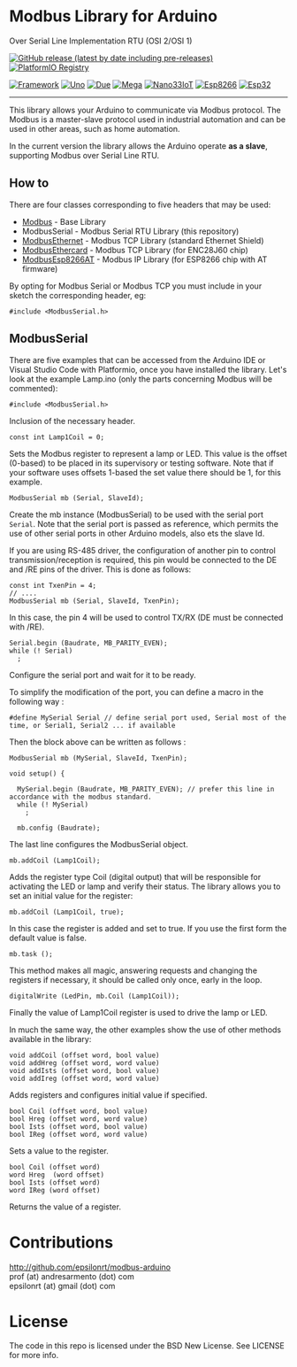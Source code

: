 # Modbus Library for Arduino
Over Serial Line Implementation RTU (OSI 2/OSI 1)

[![GitHub release (latest by date including pre-releases)](https://img.shields.io/github/v/release/epsilonrt/modbus-serial?include_prereleases)](https://github.com/epsilonrt/modbus-serial/releases) 
[![PlatformIO Registry](https://badges.registry.platformio.org/packages/epsilonrt/library/modbus-serial.svg)](https://registry.platformio.org/libraries/epsilonrt/modbus-serial) 

[![Framework](https://img.shields.io/badge/Framework-Arduino-blue)](https://www.arduino.cc/)
[![Uno](https://github.com/epsilonrt/modbus-serial/actions/workflows/build_uno.yml/badge.svg)](https://github.com/epsilonrt/modbus-serial/actions/workflows/build_uno.yml) 
[![Due](https://github.com/epsilonrt/modbus-serial/actions/workflows/build_due.yml/badge.svg)](https://github.com/epsilonrt/modbus-serial/actions/workflows/build_due.yml) 
[![Mega](https://github.com/epsilonrt/modbus-serial/actions/workflows/build_mega.yml/badge.svg)](https://github.com/epsilonrt/modbus-serial/actions/workflows/build_mega.yml) 
[![Nano33IoT](https://github.com/epsilonrt/modbus-serial/actions/workflows/build_nano33iot.yml/badge.svg)](https://github.com/epsilonrt/modbus-serial/actions/workflows/build_nano33iot.yml) 
[![Esp8266](https://github.com/epsilonrt/modbus-serial/actions/workflows/build_esp8266.yml/badge.svg)](https://github.com/epsilonrt/modbus-serial/actions/workflows/build_esp8266.yml) 
[![Esp32](https://github.com/epsilonrt/modbus-serial/actions/workflows/build_esp32.yml/badge.svg)](https://github.com/epsilonrt/modbus-serial/actions/workflows/build_esp32.yml) 

---

This library allows your Arduino to communicate via Modbus protocol. The Modbus is a master-slave protocol
used in industrial automation and can be used in other areas, such as home automation.

In the current version the library allows the Arduino operate **as a slave**, supporting Modbus over Serial Line RTU.

## How to

There are four classes corresponding to five headers that may be used:

* [Modbus](http://github.com/epsilonrt/modbus-arduino ) - Base Library
* ModbusSerial - Modbus Serial RTU Library (this repository)  
* [ModbusEthernet](https://github.com/epsilonrt/modbus-ethernet) - Modbus TCP Library (standard Ethernet Shield)   
* [ModbusEthercard](https://github.com/epsilonrt/modbus-ethercard) - Modbus TCP Library (for ENC28J60 chip)  
* [ModbusEsp8266AT](https://github.com/epsilonrt/modbus-esp8266at) - Modbus IP Library (for ESP8266 chip with AT firmware)   

By opting for Modbus Serial or Modbus TCP you must include in your sketch the corresponding header, eg:

    #include <ModbusSerial.h>

## ModbusSerial

There are five examples that can be accessed from the Arduino IDE or Visual 
Studio Code with Platformio, once you have installed the library.
Let's look at the example Lamp.ino (only the parts concerning Modbus will be commented):

    #include <ModbusSerial.h>

Inclusion of the necessary header.

    const int Lamp1Coil = 0;

Sets the Modbus register to represent a lamp or LED. This value is the offset (0-based) to be placed in its supervisory or testing software.
Note that if your software uses offsets 1-based the set value there should be 1, for this example.

    ModbusSerial mb (Serial, SlaveId);

Create the mb instance (ModbusSerial) to be used with the serial port `Serial`. 
Note that the serial port is passed as reference, which permits the use of other 
serial ports in other Arduino models, also ets the slave Id. 

If you are using RS-485 driver,  the configuration of another pin to control 
transmission/reception is required, this pin would be connected to the DE and 
/RE pins of the driver. This is done as follows:

    const int TxenPin = 4;
    // ....
    ModbusSerial mb (Serial, SlaveId, TxenPin);

In this case, the pin 4 will be used to control TX/RX (DE must be connected with /RE).

    Serial.begin (Baudrate, MB_PARITY_EVEN);
    while (! Serial)
      ;

Configure the serial port and wait for it to be ready.

To simplify the modification of the port, you can define a macro in the following way :

    #define MySerial Serial // define serial port used, Serial most of the time, or Serial1, Serial2 ... if available

Then the block above can be written as follows :

    ModbusSerial mb (MySerial, SlaveId, TxenPin);

    void setup() {

      MySerial.begin (Baudrate, MB_PARITY_EVEN); // prefer this line in accordance with the modbus standard.
      while (! MySerial)
        ;

      mb.config (Baudrate);
    
The last line configures the ModbusSerial object.

    mb.addCoil (Lamp1Coil);

Adds the register type Coil (digital output) that will be responsible for 
activating the LED or lamp and verify their status. 
The library allows you to set an initial value for the register:

    mb.addCoil (Lamp1Coil, true);

In this case the register is added and set to true. If you use the first form 
the default value is false.

    mb.task ();

This method makes all magic, answering requests and changing the registers if 
necessary, it should be called only once, early in the loop.

    digitalWrite (LedPin, mb.Coil (Lamp1Coil));

Finally the value of Lamp1Coil register is used to drive the lamp or LED.

In much the same way, the other examples show the use of other methods available in the library:

    void addCoil (offset word, bool value)
    void addHreg (offset word, word value)
    void addIsts (offset word, bool value)
    void addIreg (offset word, word value)

Adds registers and configures initial value if specified.

    bool Coil (offset word, bool value)
    bool Hreg (offset word, word value)
    bool Ists (offset word, bool value)
    bool IReg (offset word, word value)

Sets a value to the register.

    bool Coil (offset word)
    word Hreg  (word offset)
    bool Ists (offset word)
    word IReg (word offset)

Returns the value of a register.

Contributions
=============
http://github.com/epsilonrt/modbus-arduino  
prof (at) andresarmento (dot) com  
epsilonrt (at) gmail (dot) com  

License
=======
The code in this repo is licensed under the BSD New License. See LICENSE for more info.

